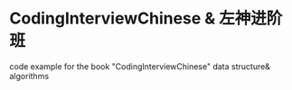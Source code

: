 # CodingInterviewChinese & 左神进阶班
code example for the book "CodingInterviewChinese"
data structure& algorithms
